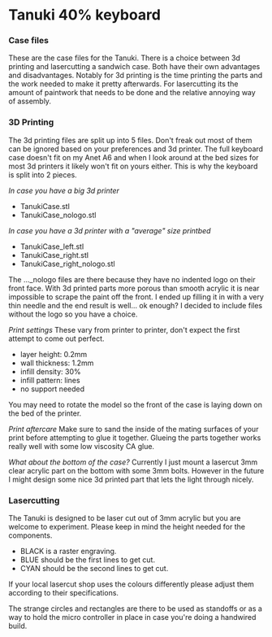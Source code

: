 # Tanuki 40% keyboard
### Case files

These are the case files for the Tanuki. There is a choice between 3d printing and lasercutting a sandwich case. Both have their own advantages and disadvantages. Notably for 3d printing is the time printing the parts and the work needed to make it pretty afterwards. For lasercutting its the amount of paintwork that needs to be done and the relative annoying way of assembly.

### 3D Printing
The 3d printing files are split up into 5 files. Don't freak out most of them can be ignored based on your preferences and 3d printer. The full keyboard case doesn't fit on my Anet A6 and when I look around at the bed sizes for most 3d printers it likely won't fit on yours either. This is why the keyboard is split into 2 pieces.

*In case you have a big 3d printer*
+ TanukiCase.stl
+ TanukiCase_nologo.stl

*In case you have a 3d printer with a "average" size printbed*
+ TanukiCase_left.stl
+ TanukiCase_right.stl
+ TanukiCase_right_nologo.stl

The ..._nologo files are there because they have no indented logo on their front face. With 3d printed parts more porous than smooth acrylic it is near impossible to scrape the paint off the front. I ended up filling it in with a very thin needle and the end result is well... ok enough? I decided to include files without the logo so you have a choice.

*Print settings*
These vary from printer to printer, don't expect the first attempt to come out perfect.

+ layer height: 0.2mm
+ wall thickness: 1.2mm
+ infill density: 30%
+ infill pattern: lines
+ no support needed

You may need to rotate the model so the front of the case is laying down on the bed of the printer.

*Print aftercare*
Make sure to sand the inside of the mating surfaces of your print before attempting to glue it together. Glueing the parts together works really well with some low viscosity CA glue.

*What about the bottom of the case?*
Currently I just mount a lasercut 3mm clear acrylic part on the bottom with some 3mm bolts. However in the future I might design some nice 3d printed part that lets the light through nicely.

### Lasercutting
The Tanuki is designed to be laser cut out of 3mm acrylic but you are welcome to experiment. Please keep in mind the height needed for the components.
+ BLACK is a raster engraving.
+ BLUE should be the first lines to get cut.
+ CYAN should be the second lines to get cut.

If your local lasercut shop uses the colours differently please adjust them according to their specifications.

The strange circles and rectangles are there to be used as standoffs or as a way to hold the micro controller in place in case you're doing a handwired build.
